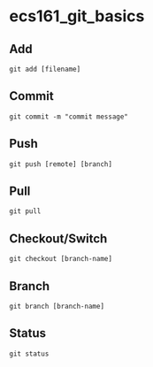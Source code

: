 # ecs161_git_basics

## Add
```
git add [filename]
```

## Commit
```
git commit -m "commit message"
```

## Push
```
git push [remote] [branch]
```

## Pull
```
git pull
```

## Checkout/Switch
```
git checkout [branch-name]
```

## Branch
```
git branch [branch-name]
```

## Status
```
git status
```